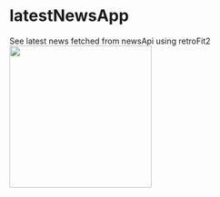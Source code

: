 # latestNewsApp
See latest news fetched from newsApi using retroFit2 
<img src="https://imge.to/i/vgsFAG" width="250">
